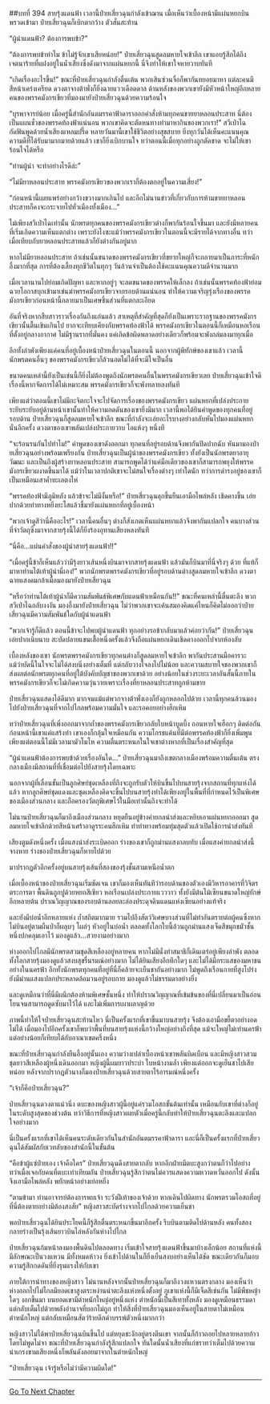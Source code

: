 ##บทที่ 394 สายรุ้งแดนฟ้า
เวลานี้ป๋ายเสี่ยวฉุนกำลังเข้าฌาน เมื่อเห็นว่าเบื้องหน้ามีแผ่นหยกบินพรวดเข้ามา ป๋ายเสี่ยวฉุนก็เบิกตากว้าง ตัวสั่นสะท้าน

“ผู้นำแดนฟ้า? ต้องการพบข้า?”

“ต้องการพบข้าทำไม ข้าไม่รู้จักเขาเสียหน่อย!” ป๋ายเสี่ยวฉุนสูดลมหายใจเข้าลึก เขาแอบรู้สึกได้ถึงเจตนาร้ายที่แฝงอยู่ในน้ำเสียงซึ่งดังมาจากแผ่นหยกนี้ นี่จึงทำให้เขาใจหายวาบทันที

“เกิดเรื่องอะไรขึ้น!” ขณะที่ป๋ายเสี่ยวฉุนกำลังตื่นเต้น พวกเสินซ่วนจื่อก็พากันทยอยมาหา แต่ละคนมีสีหน้าเคร่งเครียด ดวงตาจางต้าพั่งก็ยิ่งฉายแววเดือดดาล ด้านหลังของพวกเขายังมีหัวหน้าใหญ่อีกหลายคนของพรรคมังกรเขียวที่มองมายังป๋ายเสี่ยวฉุนด้วยความร้อนใจ

“บุรพาจารย์น้อย เมื่อครู่นี้สำนักอันตมรรคาฟ้าดาราออกคำสั่งห้ามทุกคนขายยาหลอนประสาท นี่ต้องเป็นแผนชั่วของพรรคท้องฟ้าแน่นอน พวกเขาคิดจะตัดหนทางทำมาหากินของพวกเรา!” สวีเป่าไฉกัดฟันพูดด้วยน้ำเสียงแหลมปรี๊ด หลายวันมานี้เขาใช้ชีวิตอย่างสุขสบาย ยิ่งทุกวันได้เห็นคะแนนคุณความดีที่ได้รับมามากมายด้วยแล้ว เขาก็ยิ่งเบิกบานใจ ทว่าตอนนี้เมื่อทุกอย่างถูกตัดขาด จะไม่ให้เขาร้อนใจได้หรือ

“ท่านผู้นำ จะทำอย่างไรดีล่ะ”

“ไม่มียาหลอนประสาท พรรคมังกรเขียวของพวกเราก็ต้องตกอยู่ในความเสี่ยง!”

“ก่อนหน้านี้เผยแพร่อย่างกว้างขวางมากเกินไป และอีกไม่นานข่าวที่เกี่ยวกับการห้ามขายยาหลอนประสาทก็คงจะกระจายไปทั่วเมืองทั้งเมือง...”

ไม่เพียงสวีเป่าไฉเท่านั้น นักพรตทุกคนของพรรคมังกรเขียวต่างก็พากันร้อนใจขึ้นมา และยังมีหลายคนที่เริ่มเกิดความเห็นแตกต่าง เพราะยังไงซะแม้ว่าพรรคมังกรเขียวในตอนนี้จะมีรายได้จากทางอื่น ทว่าเมื่อเทียบกับยาหลอนประสาทแล้วก็ยังต่างกันอยู่มาก

หากไม่มียาหลอนประสาท ถ้าเช่นนั้นขนาดของพรรคมังกรเขียวที่ขยายใหญ่ก็จะกลายมาเป็นภาระที่หนักอึ้งมากที่สุด การที่ต้องเลี้ยงทุกชีวิตในทุกๆ วันล้วนจำเป็นต้องใช้คะแนนคุณความดีจำนวนมาก

เมื่อเวลานานไปย่อมเกิดปัญหา และหากอยู่ๆ จะลดขนาดของพรรคให้เล็กลง ถ้าเช่นนั้นพรรคท้องฟ้าย่อมฉวยโอกาสบุกเข้ามาเข่นฆ่าพรรคมังกรเขียวจากรอบด้านแน่นอน ทำให้ความเจริญรุ่งเรืองของพรรคมังกรเขียวก่อนหน้านี้กลายมาเป็นเศษชิ้นส่วนที่แตกละเอียด

อันที่จริงหากสืบสาวราวเรื่องกันถึงแก่นแล้ว สาเหตุที่สำคัญที่สุดก็ยังเป็นเพราะรากฐานของพรรคมังกรเขียวนั้นตื้นเขินเกินไป ยากจะเทียบเคียงกับพรรคท้องฟ้าได้ พรรคมังกรเขียวในตอนนี้ก็เหมือนหอเรือนที่ตั้งอยู่กลางอากาศ ไม่มีฐานรากที่มั่นคง แค่เกิดข้อผิดพลาดอย่างเดียวก็พร้อมจะพังถล่มลงมาทุกเมื่อ

อีกทั้งลำพังเพียงแค่คนที่อยู่เบื้องหน้าป๋ายเสี่ยวฉุนในตอนนี้ นอกจากผู้พิทักษ์ของเขาแล้ว เวลานี้นักพรตคนอื่นๆ ของพรรคมังกรเขียวก็ล้วนอดไม่ได้ที่จะมีใจเป็นอื่น

ขนาดคนเหล่านี้ยังเป็นเช่นนี้ก็ยิ่งไม่ต้องพูดถึงนักพรตคนอื่นในพรรคมังกรเขียวเลย ป๋ายเสี่ยวฉุนเข้าใจดี เรื่องนี้หากจัดการได้ไม่เหมาะสม พรรคมังกรเขียวก็จะพังทลายลงทันที

เพียงแต่ว่าตอนนี้เขาไม่มีกะจิตกะใจจะไปจัดการเรื่องของพรรคมังกรเขียว แผ่นหยกที่เปล่งประกายระยิบระยับอยู่ด้านหน้าเขานั้นทำให้ความกดดันของเขายิ่งมีมาก เวลานี้พอได้ยินคำพูดของทุกคนที่อยู่รอบด้าน ป๋ายเสี่ยวฉุนก็สูดลมหายใจเข้าลึก ขณะที่กำลังจะเอ่ยอะไรบางอย่างกลับหันไปมองแผ่นหยกนั่นอีกครั้ง ดวงตาของเขาพลันเปล่งประกายวาบ ไอแห้งๆ หนึ่งที

“จะร้อนรนกันไปทำไม!” คำพูดของเขาดังออกมา ทุกคนที่อยู่รอบด้านจึงพากันปิดปากฉับ หันมามองป๋ายเสี่ยวฉุนอย่างพร้อมเพรียงกัน ป๋ายเสี่ยวฉุนเป็นผู้นำของพรรคมังกรเขียว ทั้งยังเป็นนักพรตยาอายุวัฒนะ และเป็นถึงผู้สร้างยาหลอนประสาท สามารถพูดได้ว่าแค่มือเดียวของเขาก็สามารถพยุงให้พรรคมังกรเขียวผงาดขึ้นมาได้ แม้ว่าในเวลาปกติเขาจะไม่สนใจเรื่องต่างๆ เท่าใดนัก ทว่าการดำรงอยู่ของเขาก็เป็นเหมือนเสาค้ำทะเลตงไห่

“พรรคท้องฟ้ามีภูมิหลัง แล้วข้าจะไม่มีงั้นหรือ!” ป๋ายเสี่ยวฉุนลุกขึ้นยืนเอามือไพล่หลัง เชิดคางขึ้น เอ่ยปากด้วยท่าทางหยิ่งยะโสแล้วชี้มายังแผ่นหยกที่อยู่เบื้องหน้า

“พวกเจ้าดูสิว่านี่คืออะไร!” เวลานี้คนอื่นๆ ต่างก็สังเกตเห็นแผ่นหยกแล้วจึงพากันแปลกใจ คนบางส่วนที่จำวัตถุซึ่งมาจากสายรุ้งนี้ได้ก็ยิ่งร้องอุทานเสียงหลงทันที

“นี่คือ...แผ่นคำสั่งของผู้นำสายรุ้งแดนฟ้า!!”

“เมื่อครู่นี้ข้าก็เห็นแล้วว่ามีรุ้งยาวเส้นหนึ่งบินมาจากสายรุ้งแดนฟ้า แล้วมันก็บินมาที่นี่จริงๆ ด้วย ที่แท้ก็มาหาท่านไต้เท้าผู้นำนี่เอง!” พวกนักพรตพรรคมังกรเขียวที่อยู่รอบด้านต่างสูดลมหายใจเข้าลึก ดวงตาฉายแสงคมกล้าเมื่อมองมายังป๋ายเสี่ยวฉุน

“หรือว่าท่านไต้เท้าผู้นำก็มีความสัมพันธ์พิเศษกับแดนฟ้าเหมือนกัน!!” ขณะที่คนเหล่านี้ตื่นตะลึง พวกสวีเป่าไฉกลับงงงัน มองอึ้งมายังป๋ายเสี่ยวฉุน ไม่ว่าพวกเขาจะเค้นสมองคิดแค่ไหนก็คิดไม่ออกว่าป๋ายเสี่ยวฉุนมีความสัมพันธ์ใดกับผู้นำแดนฟ้า

“พวกเจ้ารู้ก็ดีแล้ว ตอนนี้ข้าจะไปพบผู้นำแดนฟ้า ทุกอย่างรอข้ากลับมาแล้วค่อยว่ากัน!” ป๋ายเสี่ยวฉุนเอ่ยปากเนิบนาบ สะบัดปลายแขนเสื้อหนึ่งครั้งแล้วจึงถือแผ่นหยกเดินเชิดคางออกไปจากห้องลับ

เบื้องหลังของเขา นักพรตพรรคมังกรเขียวทุกคนต่างก็สูดลมหายใจเข้าลึก พากันประสานมือคารวะ แม้ว่าบัดนี้ในใจจะไม่ได้สงบนิ่งอย่างเต็มที่ แต่กลับวางใจลงไปไม่น้อย และความสบายใจของพวกเขาก็ส่งผลต่อนักพรตทุกคนที่อยู่ใต้บังคับบัญชาของพวกเขาด้วย อย่างน้อยในช่วงระยะเวลาอันสั้นนี้ภายในพรรคมังกรเขียวก็จะไม่เกิดความวุ่นวายเพราะเรื่องที่ยาหลอนประสาทถูกห้ามขาย

ป๋ายเสี่ยวฉุนแสดงได้ดีมาก มากจนแม้แต่พวกจางต้าพั่งเองก็ยังถูกหลอกไปด้วย เวลานี้ทุกคนล้วนมองไปยังป๋ายเสี่ยวฉุนที่จากไปไกลพร้อมความมั่นใจ และรอคอยอย่างฮึกเหิม

ทว่าป๋ายเสี่ยวฉุนที่เพิ่งออกมาจากถ้ำของพรรคมังกรเขียวกลับใบหน้าบูดบึ้ง ถอนหายใจเฮือกๆ ติดต่อกัน ก่อนหน้านี้เขาแค่แสร้งทำ เขาเองก็กลุ้มใจเหมือนกัน ความโกรธแค้นที่มีต่อพรรคท้องฟ้าก็ยิ่งเพิ่มพูน เพียงแต่ตอนนี้ไม่มีเวลามามัวโมโห ความตื่นตระหนกในใจเขาต่างหากที่เป็นเรื่องสำคัญที่สุด

“ผู้นำแดนฟ้าต้องการพบข้าด้วยเรื่องอันใด...” ป๋ายเสี่ยวฉุนมาถึงเขตกลางเมืองพร้อมความตื่นเต้น ตรงกลางเมืองมีสถานที่ที่เชื่อมต่อไปยังสายรุ้งโดยเฉพาะ

นอกจากผู้ที่เลื่อนขั้นเป็นลูกศิษย์ชุดเหลืองที่ถึงจะถูกรับตัวให้บินขึ้นไปบนสายรุ้งจากสถานที่ทุกแห่งได้แล้ว หากลูกศิษย์ชุดแดงและชุดเหลืองคิดจะขึ้นไปบนสายรุ้งทำได้เพียงอยู่ในพื้นที่ที่กำหนดไว้เป็นพิเศษของเมืองส่วนกลาง และถือครองวัตถุพิเศษไว้ในมือเท่านั้นถึงจะทำได้

ไม่นานป๋ายเสี่ยวฉุนก็มาถึงเมืองส่วนกลาง หยุดยืนอยู่ข้างค่ายกลนำส่งและหยิบเอาแผ่นหยกออกมา สูดลมหายใจเข้าลึกด้วยสีหน้าเศร้าอาดูรระคนฮึกเหิม ทำท่าทางพร้อมทุ่มสุดตัวแล้วเปิดใช้การนำส่งทันที

เสียงตูมดังหนึ่งครั้ง เมื่อแสงนำส่งระเบิดออก ร่างของเขาก็ถูกม่านแสงกลบทับ เมื่อแสงค่ายกลนำส่งนี้จางหาย ร่างของป๋ายเสี่ยวฉุนก็หายไปด้วย

มาปรากฏตัวอีกครั้งอยู่บนสายรุ้งเส้นที่สองของรุ้งชั้นสามเหนือน้ำตก

เมื่อเบื้องหน้าของป๋ายเสี่ยวฉุนเริ่มชัดเจน เขาก็มองเห็นทันทีว่ารอบด้านของตัวเองมีวิหารอาคารที่วิจิตรตระการตา พื้นดินถูกปูด้วยหยกสีเขียว หอเรือนเปล่งประกายแวววาว ทั้งยังมีต้นไม้เซียนขนาดใหญ่ยักษ์อีกหลายต้น ปราณวิญญาณของรอบด้านลอยละล่องประดุจดินแดนแห่งเซียนอย่างแท้จริง

และยังมีบ่อน้ำอีกหลายแห่ง ถ้ำสถิตมากมาย รวมไปถึงสัตว์วิเศษบางส่วนที่ไม่ทำอันตรายต่อผู้คนซึ่งหากไม่บินอยู่ตามผืนป่าก็ผลุบๆ โผล่ๆ หัวอยู่ในบ่อน้ำ ตลอดทั้งโลกใบนี้ล้วนถูกม่านแสงเจ็ดสีขมุกขมัวชั้นหนึ่งปกคลุมเอาไว้ มองดูแล้ว...สวยงามอย่างมาก

ห่างออกไปไกลมีนักพรตสวมชุดสีเหลืองอยู่หลายคน หากไม่มีนั่งทำสมาธิก็เดินเตร่อยู่เพียงลำพัง ตลอดทั้งโลกสายรุ้งมองดูแล้วสงบสุขรื่นรมณ์อย่างมาก ไม่ได้ยินเสียงอึกทึกใดๆ และไม่ได้มีกระแสของมหาชนอย่างในนครฟ้า อีกทั้งนักพรตทุกคนที่อยู่ที่นี่ก็คล้ายจะเย็นชากันอย่างมาก ไม่พูดถึงเรือนกายที่สูงโปร่ง ยังมีม่านแสงแปลกประหลาดล้อมวนอยู่รอบกาย มองดูแล้วไม่ธรรมดาอย่างยิ่ง

และดูเหมือนว่าที่นี่มีผนึกต้องห้ามพิเศษชั้นหนึ่ง ทำให้ปราณวิญญาณที่เข้มข้นของที่นี่เปลี่ยนมาเป็นอ่อนโยนจนสามารถดูดซับมาไว้ได้ และไม่เพิ่มการเผาผลาญด้วย

ภาพนี้ทำให้ใจป๋ายเสี่ยวฉุนสะท้านไหว นี่เป็นครั้งแรกที่เขาขึ้นมาบนสายรุ้ง จึงต้องเอามือขยี้ตาอย่างอดไม่ได้ เมื่อมองไปอีกครั้งเขาก็พบว่าพื้นที่บนสายรุ้งแห่งนี้กว้างใหญ่อย่างถึงที่สุด แม้จะใหญ่ไม่เท่านครฟ้า แต่อย่างน้อยก็เทียบได้กับอาณาเขตครึ่งหนึ่ง

ขณะที่ป๋ายเสี่ยวฉุนกำลังยืนอึ้งอยู่นั้นเอง ความว่างเปล่าเบื้องหน้าเขาพลันบิดเบือน และมีหญิงสาวสวมชุดยาวสีเหลืองผู้หนึ่งเดินออกมา หญิงผู้นี้ผมยาวประบ่า ใบหน้างามล้ำ เพียงแต่ออกจะดูเย็นชาไปเสียหน่อย หลังจากปรากฏตัวนางก็มองป๋ายเสี่ยวฉุนด้วยสายตาไร้อารมณ์หนึ่งครั้ง

“เจ้าก็คือป๋ายเสี่ยวฉุน?”

ป๋ายเสี่ยวฉุนดวงตาแน่วนิ่ง ตบะของหญิงสาวผู้นี้อยู่แค่รวมโอสถขั้นต้นเท่านั้น เหมือนกับเขาที่ต่างก็อยู่ในระดับสูงสุดของช่วงต้น ทว่าวิธีการที่หญิงสาวเผยตัวเมื่อครู่นี้กลับทำให้ป๋ายเสี่ยวฉุนตะลึงและแปลกใจอย่างมาก

นี่เป็นครั้งแรกที่เขาได้เห็นคนระดับเดียวกันในสำนักอันตมรรคาฟ้าดารา และนี่ก็เป็นครั้งแรกที่ป๋ายเสี่ยวฉุนได้สัมผัสกับเวทลับของสำนักนี้ในขั้นต้น

“คือข้าผู้แซ่ป๋ายเอง เจ้าคือใคร” ป๋ายเสี่ยวฉุนดึงสายตากลับ หากอีกฝ่ายมีตบะสูงกว่าตนก็ว่าไปอย่าง ทว่าเมื่อเจอกับคนที่ตบะเท่าเทียมกัน ป๋ายเสี่ยวฉุนรู้สึกว่าตนไม่ควรแสดงความหวาดหวั่นออกไป ดังนั้นจึงเอามือไพล่หลัง พยักหน้าอย่างเย่อหยิ่ง

“ตามข้ามา ท่านอาจารย์ต้องการพบเจ้า ระวังฝีเท้าของเจ้าด้วย หากเดินไปผิดทาง นักพรตรวมโอสถที่อยู่ที่นี่ต้องตายอย่างมิต้องสงสัย” หญิงสาวสะบัดร่างจากไปไกลด้วยความเย็นชา

พอป๋ายเสี่ยวฉุนได้ยินประโยคนี้ก็รู้สึกตื่นตระหนกขึ้นมาอีกครั้ง รีบบินตามติดไปด้านหลัง คนทั้งสองกลายร่างเป็นรุ้งเส้นยาวบินไล่หลังกันห่างไปไกล

ป๋ายเสี่ยวฉุนก้มหน้าลงมองพื้นดินไปตลอดทาง เริ่มเข้าใจสายรุ้งแดนฟ้าขึ้นมาบ้างเล็กน้อย สถานที่แห่งนี้มีลักษณะเป็นวงแหวน มีทั้งหมดห้าวง ยิ่งเข้าไปด้านในก็ยิ่งเย็นสงบอย่างเห็นได้ชัด ขณะเดียวกันก็มอบความรู้สึกกดดันที่ยิ่งรุนแรงให้กับเขา

ภายใต้การนำทางของหญิงสาว ไม่นานหลังจากนั้นป๋ายเสี่ยวฉุนก็มาถึงวงแหวนตรงกลาง มองเห็นว่าห่างออกไปไม่ไกลมียอดเขาสูงตระหง่านน่าตะลึงแห่งหนึ่งตั้งอยู่ ภูเขาแห่งนี้ก็มีเจ็ดสีเช่นกัน ไม่มีพืชหญ้าใดๆ งอกขึ้นมา บนยอดเขามีตำหนักใหญ่อยู่หนึ่งแห่ง ตำหนักนี้เป็นสีเทาทั้งหลัง มองดูเหมือนธรรมดาแต่กลับเต็มไปด้วยพลังอำนาจที่บอกไม่ถูก ทำให้สิ่งที่ป๋ายเสี่ยวฉุนมองเห็นอยู่ในสายตาไม่เหมือนตำหนักใหญ่ แต่กลับเหมือนสัตว์ร้ายดึกดำบรรพ์ตัวหนึ่งมากกว่า

หญิงสาวไม่ได้พาป๋ายเสี่ยวฉุนบินขึ้นไป แต่หยุดชะงักอยู่ตรงตีนเขา จากนั้นก็ก้าวถอยไปหลายหลายก้าวโดยไม่พูดไม่จา ขณะที่ป๋ายเสี่ยวฉุนกำลังรู้สึกแปลกใจ ทันใดนั้นน้ำเสียงที่แก่ชราทว่าเต็มไปด้วยความน่าเกรงขามเสียงหนึ่งก็พลันดังลอยมาจากในตำหนักใหญ่

“ป๋ายเสี่ยวฉุน เจ้ารู้หรือไม่ว่ามีความผิดใด!”


------




[Go To Next Chapter]( ./17.md)